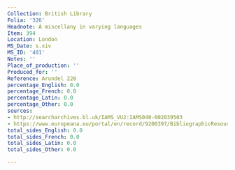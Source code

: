 ```yaml
---
Collection: British Library
Folia: '326'
Headnote: A miscellany in varying languages
Item: 394
Location: London
MS_Date: s.xiv
MS_ID: '401'
Notes: ''
Place_of_production: ''
Produced_for: ''
Reference: Arundel 220
percentage_English: 0.0
percentage_French: 0.0
percentage_Latin: 0.0
percentage_Other: 0.0
sources:
- http://searcharchives.bl.uk/IAMS_VU2:IAMS040-002039503
- https://www.europeana.eu/portal/en/record/9200397/BibliographicResource_3000126279296.html
total_sides_English: 0.0
total_sides_French: 0.0
total_sides_Latin: 0.0
total_sides_Other: 0.0

---
```

